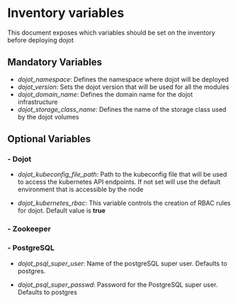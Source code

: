 # Inventory variables

This document exposes which variables should be set on the inventory
before deploying dojot

## Mandatory Variables

* *dojot_namespace*: Defines the namespace where dojot will be deployed
* *dojot_version*: Sets the dojot version that will be used for all the modules
* *dojot_domain_name*: Defines the domain name for the dojot infrastructure
* *dojot_storage_class_name*: Defines the name of the storage class used by the dojot volumes

## Optional Variables

### - Dojot

* *dojot_kubeconfig_file_path*: Path to the kubeconfig file that will be used to
 access the kubernetes API endpoints. If not set will use the default
 environment that is accessible by the node

* *dojot_kubernetes_rbac*: This variable controls the creation of RBAC
 rules for dojot. Default value is **true**

### - Zookeeper

<!-- TODO: Add zk variables -->

### - PostgreSQL

* *dojot_psql_super_user*: Name of the postgreSQL super user.
 Defaults to postgres.

* *dojot_psql_super_passwd*: Password for the PostgreSQL super user.
 Defaults to postgres